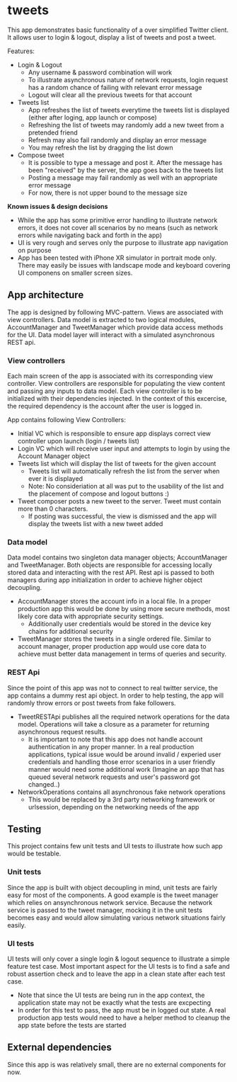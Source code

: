 # tweets

This app demonstrates basic functionality of a over simplified Twitter client. It allows user to login & logout, display a list of tweets and post a tweet.

Features:
- Login & Logout
	- Any username & password combination will work
	- To illustrate asynchronous nature of network requests, login request has a random chance of failing with relevant error message
	- Logout will clear all the previous tweets for that account
- Tweets list
	- App refreshes the list of tweets everytime the tweets list is displayed (either after loging, app launch or compose)
	- Refreshing the list of tweets may randomly add a new tweet from a pretended friend
	- Refresh may also fail randomly and display an error message
	- You may refresh the list by dragging the list down
- Compose tweet
	- It is possible to type a message and post it. After the message has been "received" by the server, the app goes back to the tweets list
	- Posting a message may fail randomly as well with an appropriate error message
	- For now, there is not upper bound to the message size

**Known issues & design decisions**
- While the app has some primitive error handling to illustrate network errors, it does not cover all scenarios by no means (such as network errors while navigating back and forth in the app)
- UI is very rough and serves only the purpose to illustrate app navigation on purpose
- App has been tested with iPhone XR simulator in portrait mode only. There may easily be issues with landscape mode and keyboard covering UI componens on smaller screen sizes.


## App architecture

The app is designed by following MVC-pattern. Views are associated with view controllers. Data model is extracted to two logical modules, AccountManager and TweetManager which provide data access methods for the UI. Data model layer will interact with a simulated asynchronous REST api. 


### View controllers

Each main screen of the app is associated with its corresponding view controller. View controllers are responsible for populating the view content and passing any inputs to data model. Each view controller is to be initialized with their dependencies injected. In the context of this excercise, the required dependency is the account after the user is logged in.

App contains following View Controllers:
- Initial VC which is responsible to ensure app displays correct view controller upon launch (login / tweets list)
- Login VC which will receive user input and attempts to login by using the Account Manager object
- Tweets list which will display the list of tweets for the given account
	- Tweets list will automatically refresh the list from the server when ever it is displayed
	- Note: No consideriation at all was put to the usability of the list and the placement of compose and logout buttons :)
- Tweet composer posts a new tweet to the server. Tweet must contain more than 0 characters. 
	- If posting was successful, the view is dismissed and the app will display the tweets list with a new tweet added


### Data model
Data model contains two singleton data manager objects; AccountManager and TweetManager. Both objects are responsible for accessing locally stored data and interacting with the rest API. Rest api is passed to both managers during app initialization in order to achieve higher object decoupling. 

- AccountManager stores the account info in a local file. In a proper production app this would be done by using more secure methods, most likely core data with appropriate security settings.
	- Additionally user credentials would be stored in the device key chains for additional security
- TweetManager stores the tweets in a single ordered file. Similar to account manager, proper production app would use core data to achieve must better data management in terms of queries and security. 

### REST Api
Since the point of this app was not to connect to real twitter service, the app contains a dummy rest api object. In order to help testing, the app will randomly throw errors or post tweets from fake followers. 

- TweetRESTApi publishes all the required network operations for the data model. Operations will take a closure as a parameter for returning asynchronous request results. 
	- It is important to note that this app does not handle account authentication in any proper manner. In a real production applications, typical issue would be around invalid / experied user credentials and handling those error scenarios in a user friendly manner would need some additional work (Imagine an app that has queued several network requests and user's password got changed..)
- NetworkOperations contains all asynchronous fake network operations
	- This would be replaced by a 3rd party networking framework or urlsession, depending on the networking needs of the app

## Testing
This project contains few unit tests and UI tests to illustrate how such app would be testable. 

### Unit tests
Since the app is built with object decoupling in mind, unit tests are fairly easy for most of the components. A good example is the tweet manager which relies on ansynchronous network service. Because the network service is passed to the tweet manager, mocking it in the unit tests becomes easy and would allow simulating various network situations fairly easily.

### UI tests
UI tests will only cover a single login & logout sequence to illustrate a simple feature test case. Most important aspect for the UI tests is to find a safe and robust assertion check and to leave the app in a clean state after each test case. 

- Note that since the UI tests are being run in the app context, the application state may not be exactly what the tests are excpecting
- In order for this test to pass, the app must be in logged out state. A real production app tests would need to have a helper method to cleanup the app state before the tests are started

## External dependencies
Since this app is was relatively small, there are no external components for now. 
